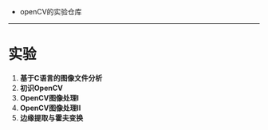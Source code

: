 * openCV的实验仓库



---



# 实验

1. **基于C语言的图像文件分析**
2. **初识OpenCV**
3. **OpenCV图像处理I**
4. **OpenCV图像处理II**
5. **边缘提取与霍夫变换**

